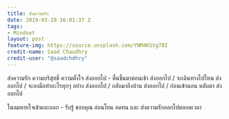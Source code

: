 ```yaml
---
title: ส่งความรัก
date: 2019-03-20 16:01:37 Z
tags:
- Mindset
layout: post
feature-img: https://source.unsplash.com/YNM4KStg78I
credit-name: Saad Chaudhry
credit-user: "@saadchdhry"
---
```


ส่งความรัก ความบริสุทธิ์ ความตั้งใจ ส่งออกไป - ตื่นขึ้นมาตอนเช้า ส่งออกไป / จะเดินทางไปไหน ส่งออกไป / จะลงมือทำอะไรทุกๆ อย่าง ส่งออกไป / กลับมาถึงบ้าน ส่งออกไป / ก่อนเข้านอน หลับตา ส่งออกไป

ในลมหายใจเข้าและออก - รับรู้ ขอบคุณ อ่อนโยน อดทน และ ส่งความรักออกไปตลอดเวลา
